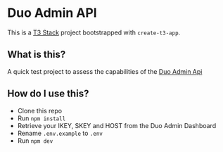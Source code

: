 # Duo Admin API

This is a [T3 Stack](https://create.t3.gg/) project bootstrapped with `create-t3-app`.

## What is this?

A quick test project to assess the capabilities of the [Duo Admin Api](https://duo.com/docs/adminapi)

## How do I use this?

- Clone this repo
- Run `npm install`
- Retrieve your IKEY, SKEY and HOST from the Duo Admin Dashboard
- Rename `.env.example` to `.env`
- Run `npm dev`
